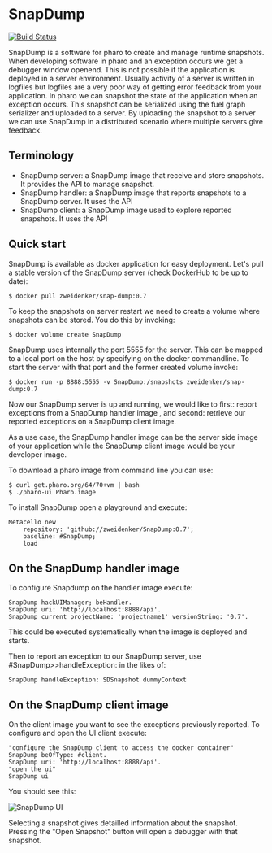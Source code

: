 SnapDump
========

[![Build Status](https://travis-ci.com/zweidenker/SnapDump.svg?branch=master)](https://travis-ci.com/zweidenker/SnapDump)

SnapDump is a software for pharo to create and manage runtime snapshots. When developing software in pharo and an exception occurs we get a debugger window openend. This is not possible if the application is deployed in a server environment. Usually activity of a server is written in logfiles but logfiles are a very poor way of getting error feedback from your application. In pharo we can snapshot the state of the application when an exception occurs. This snapshot can be serialized using the fuel graph serializer and uploaded to a server. By uploading the snapshot to a server we can use SnapDump in a distributed scenario where multiple servers give feedback.

Terminology
-----------
- SnapDump server: a SnapDump image that receive and store snapshots. It provides the API to manage snapshot.
- SnapDump handler: a SnapDump image that reports snapshots to a SnapDump server. It uses the API
- SnapDump client: a SnapDump image used to explore reported snapshots. It uses the API

Quick start
-----------
SnapDump is available as docker application for easy deployment. Let's pull a stable version of the SnapDump server (check DockerHub to be up to date):

    $ docker pull zweidenker/snap-dump:0.7

To keep the snapshots on server restart we need to create a volume where snapshots can be stored. You do this by invoking:

    $ docker volume create SnapDump

SnapDump uses internally the port 5555 for the server. This can be mapped to a local port on the host by specifying on the docker commandline. To start the server with that port and the former created volume invoke:

    $ docker run -p 8888:5555 -v SnapDump:/snapshots zweidenker/snap-dump:0.7

Now our SnapDump server is up and running, we would like to first: report exceptions from a SnapDump handler image , and second: retrieve our reported exceptions on a SnapDump client image.

As a use case, the SnapDump handler image can be the server side image of your application while the SnapDump client image would be your developer image.

To download a pharo image from command line you can use:

    $ curl get.pharo.org/64/70+vm | bash
    $ ./pharo-ui Pharo.image

To install SnapDump open a playground and execute:

    Metacello new
	    repository: 'github://zweidenker/SnapDump:0.7';
	    baseline: #SnapDump;
	    load

On the SnapDump handler image
-----------------------------
To configure Snapdump on the handler image execute:

    SnapDump hackUIManager; beHandler.
    SnapDump uri: 'http://localhost:8888/api'.
    SnapDump current projectName: 'projectname1' versionString: '0.7'.

This could be executed systematically when the image is deployed and starts.

Then to report an exception to our SnapDump server, use #SnapDump>>handleException: in the likes of:

```smalltalk
SnapDump handleException: SDSnapshot dummyContext
```


On the SnapDump client image
----------------------------
On the client image you want to see the exceptions previously reported.
To configure and open the UI client execute:

    "configure the SnapDump client to access the docker container"
    SnapDump beOfType: #client.
    SnapDump uri: 'http://localhost:8888/api'.
    "open the ui"
    SnapDump ui

 You should see this:

 ![SnapDump UI](https://raw.githubusercontent.com/zweidenker/SnapDump/master/images/ui.png)

Selecting a snapshot gives detailled information about the snapshot. Pressing the "Open Snapshot" button will open a debugger with that snapshot.

